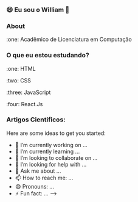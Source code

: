 ### :smile: Eu sou o William 👋

<h3 align="left">About</h3>
<p>:one: Acadêmico de Licenciatura em Computação </p>

<h3 align="left">O que eu estou estudando?</h3>
<p>:one: HTML</p>
<p>:two: CSS</p>
<p>:three: JavaScript</p>
<p>:four: React.Js</p>

<h3 align="left"> Artigos Cientificos: </h3> 


Here are some ideas to get you started:

- 🔭 I’m currently working on ...
- 🌱 I’m currently learning ...
- 👯 I’m looking to collaborate on ...
- 🤔 I’m looking for help with ...
- 💬 Ask me about ...
- 📫 How to reach me: ...
- 😄 Pronouns: ...
- ⚡ Fun fact: ...
-->
